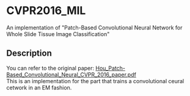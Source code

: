 # CVPR2016_MIL
An implementation of "Patch-Based Convolutional Neural Network for Whole Slide Tissue Image Classification"

## Description
You can refer to the original paper: [Hou_Patch-Based_Convolutional_Neural_CVPR_2016_paper.pdf](https://openaccess.thecvf.com/content_cvpr_2016/papers/Hou_Patch-Based_Convolutional_Neural_CVPR_2016_paper.pdf)  
This is an implementation for the part that trains a convolutional ceural cetwork in an EM fashion.
